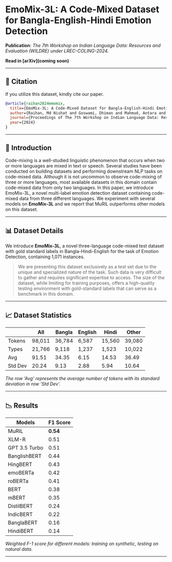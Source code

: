# EmoMix-3L: A Code-Mixed Dataset for Bangla-English-Hindi Emotion Detection

**Publication**: *The 7th Workshop on Indian Language Data: Resources and Evaluation (WILDRE) under LREC-COLING-2024.*

**Read in [arXiv](coming soon)** 

---

## 📝 Citation

If you utilize this dataset, kindly cite our paper.

```bibtex
@article{raihan2024emomix,
  title={EmoMix-3L: A Code-Mixed Dataset for Bangla-English-Hindi Emotion Detection},
  author={Raihan, Md Nishat and Goswami, Dhiman and Mahmud, Antara and Anstasopoulos, Antonios and Zampieri, Marcos},
  journal={Proceedings of The 7th Workshop on Indian Language Data: Resources and Evaluation (WILDRE) (LREC-COLING)},
  year={2024}
}
```
---

## 📖 Introduction

Code-mixing is a well-studied linguistic phenomenon that occurs when two or more languages are mixed in text or speech. Several studies have been conducted on building datasets and performing downstream NLP tasks on code-mixed data. Although it is not uncommon to observe code-mixing of three or more languages, most available datasets in this domain contain code-mixed data from only two languages. In this paper, we introduce EmoMix-3L, a novel multi-label emotion detection dataset containing code-mixed data from three different languages. We experiment with several models on **EmoMix-3L** and we report that MuRIL outperforms other models on this dataset.

---

## 📊 Dataset Details

We introduce **EmoMix-3L**, a novel three-language code-mixed test dataset with gold standard labels in Bangla-Hindi-English for the task of Emotion Detection, containing 1,071 instances.

> We are presenting this dataset exclusively as a test set due to the unique and specialized nature of the task. Such data is very difficult to gather and requires significant expertise to access. The size of the dataset, while limiting for training purposes, offers a high-quality testing environment with gold-standard labels that can serve as a benchmark in this domain.

---

## 📈 Dataset Statistics

| | **All** | **Bangla** | **English** | **Hindi** | **Other** |
|------------------|---------|------------|-------------|-----------|-----------|
| Tokens | 98,011 | 36,784 | 6,587 | 15,560 | 39,080 |
| Types | 21,766 | 9,118 | 1,237 | 1,523 | 10,022 |
| Avg | 91.51 | 34.35 | 6.15 | 14.53 | 36.49 |
| Std Dev | 20.24 | 9.13 | 2.88 | 5.94 | 10.64 |

*The row 'Avg' represents the average number of tokens with its standard deviation in row 'Std Dev'.*

---

## 📉 Results

| Models | F1 Score |
|-----------------|----------|
| MuRIL  | **0.54** |
| XLM-R | 0.51 |
| GPT 3.5 Turbo | 0.51 |
| BanglishBERT | 0.44 |
| HingBERT | 0.43 |
| emoBERTa | 0.42 |
| roBERTa | 0.41 |
| BERT | 0.38 |
| mBERT | 0.35 |
| DistilBERT | 0.24 |
| IndicBERT | 0.22 |
| BanglaBERT | 0.16 |
| HindiBERT | 0.14 |


*Weighted F-1 score for different models: training on synthetic, testing on natural data.*

---

